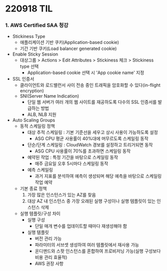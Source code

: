 # 220918 TIL
### 1. AWS Certified SAA 청강
* Stickiness Type
    * 애플리케이션 기반 쿠키(Application-based cookie)
    * 기간 기반 쿠키(Load balancer generated cookie)
* Enable Sticky Session
    * 대상그룹 > Actions > Edit Attributes > Stickiness 체크 > Stickiness type 선택
        * Application-based cookie 선택 시 'App cookie name' 지정
* SSL 인증서
    * 클라이언트와 로드밸런서 사이 전송 중인 트래픽을 암호화할 수 있다(in-flight encryption)
    * SNI(Server Name Indication)
        * 단일 웹 서버가 여러 개의 웹 사이트를 재공하도록 다수의 SSL 인증서를 발급하는 방법
        * ALB, NLB 지원
* Auto Scaling Groups
    * 동적 스케일링 정책
        * 대상 추적 스케일링 : 기본 기준선을 세우고 상시 사용이 가능하도록 설정
            * ASG CPU 평균 사용률이 40%대에 머무르도록 스케일링 동작
        * 단순/단계 스케일링 : CloudWatch 경보를 설정하고 트리거되면 동작
            * ASG CPU 사용률이 70%를 초과하면 스케일링 동작
        * 예약된 작업 : 특정 기간을 바탕으로 스케일링 동작
            * 매주 금요일 오후 5시마다 스케일링 동작
        * 예측 스케일링 
            * 과거 지표를 분석하여 예측이 생성되며 해당 예측을 바탕으로 스케일링 작업 예약
    * 기본 종료 정책
        1. 가장 많은 인스턴스가 있는 AZ를 찾음
        2. 대상 AZ 내 인스턴스 중 가장 오래된 실행 구성이나 실행 템플릿이 있는 인스턴스 삭제
    *  실행 템플릿/구성 차이
        * 실행 구성
            * 단일 매개 변수를 업데이트할 때마다 재생성해야 함
        * 실행 템플릿
            * 버전 관리 가능
            * 파라미터의 서브셋 생성하여 여러 템플릿에서 재사용 가능
            * 온디맨드와 스팟 인스턴스를 혼합하여 프로비저닝 가능(실행 구성보다 비용 관리 효율적)
            * AWS 권장 사항